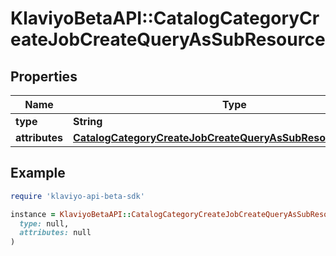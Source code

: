 # KlaviyoBetaAPI::CatalogCategoryCreateJobCreateQueryAsSubResource

## Properties

| Name | Type | Description | Notes |
| ---- | ---- | ----------- | ----- |
| **type** | **String** |  |  |
| **attributes** | [**CatalogCategoryCreateJobCreateQueryAsSubResourceAttributes**](CatalogCategoryCreateJobCreateQueryAsSubResourceAttributes.md) |  |  |

## Example

```ruby
require 'klaviyo-api-beta-sdk'

instance = KlaviyoBetaAPI::CatalogCategoryCreateJobCreateQueryAsSubResource.new(
  type: null,
  attributes: null
)
```

